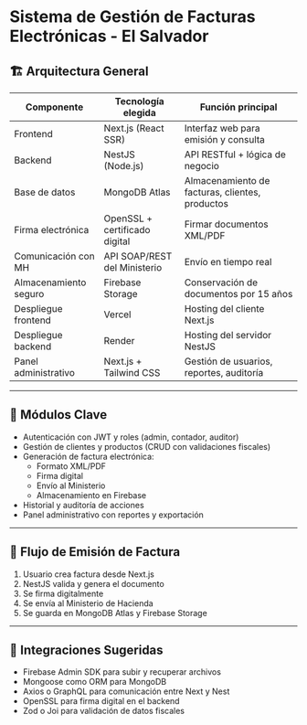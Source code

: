 # Sistema de Gestión de Facturas Electrónicas - El Salvador

## 🏗️ Arquitectura General

| Componente             | Tecnología elegida                      | Función principal |
|------------------------|------------------------------------------|-------------------|
| Frontend               | Next.js (React SSR)                      | Interfaz web para emisión y consulta |
| Backend                | NestJS (Node.js)                         | API RESTful + lógica de negocio |
| Base de datos          | MongoDB Atlas                            | Almacenamiento de facturas, clientes, productos |
| Firma electrónica      | OpenSSL + certificado digital            | Firmar documentos XML/PDF |
| Comunicación con MH    | API SOAP/REST del Ministerio             | Envío en tiempo real |
| Almacenamiento seguro  | Firebase Storage                         | Conservación de documentos por 15 años |
| Despliegue frontend    | Vercel                                   | Hosting del cliente Next.js |
| Despliegue backend     | Render                                   | Hosting del servidor NestJS |
| Panel administrativo   | Next.js + Tailwind CSS                   | Gestión de usuarios, reportes, auditoría |

---

## 🔐 Módulos Clave

- Autenticación con JWT y roles (admin, contador, auditor)
- Gestión de clientes y productos (CRUD con validaciones fiscales)
- Generación de factura electrónica:
  - Formato XML/PDF
  - Firma digital
  - Envío al Ministerio
  - Almacenamiento en Firebase
- Historial y auditoría de acciones
- Panel administrativo con reportes y exportación

---

## 🔄 Flujo de Emisión de Factura

1. Usuario crea factura desde Next.js
2. NestJS valida y genera el documento
3. Se firma digitalmente
4. Se envía al Ministerio de Hacienda
5. Se guarda en MongoDB Atlas y Firebase Storage

---

## 🔌 Integraciones Sugeridas

- Firebase Admin SDK para subir y recuperar archivos
- Mongoose como ORM para MongoDB
- Axios o GraphQL para comunicación entre Next y Nest
- OpenSSL para firma digital en el backend
- Zod o Joi para validación de datos fiscales
